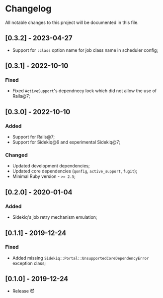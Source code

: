 # Changelog
All notable changes to this project will be documented in this file.

## [0.3.2] - 2023-04-27
- Support for `:class` option name for job class name in scheduler config;

## [0.3.1] - 2022-10-10
### Fixed
- Fixed `ActiveSupport`'s dependnecy lock which did not allow the use of Rails@7;

## [0.3.0] - 2022-10-10
### Added
- Support for Rails@7;
- Support for Sidekiq@6 and experimental Sidekiq@7;

### Changed
- Updated development dependencies;
- Updated core dependencies (`qonfig`, `active_support`, `fugit`);
- Minimal Ruby version - `>= 2.5`;

## [0.2.0] - 2020-01-04
### Added
- Sidekiq's job retry mechanism emulation;

## [0.1.1] - 2019-12-24

### Fixed

- Added missing `Sidekiq::Portal::UnsupportedCoreDependencyError` exception class;

## [0.1.0] - 2019-12-24

- Release 😈
